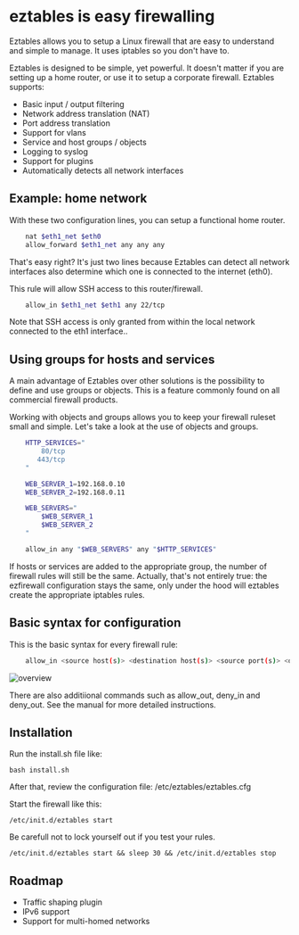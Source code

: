 # eztables is easy firewalling

Eztables allows you to setup a Linux firewall that are easy to understand and simple to manage. It uses iptables so you don't have to.

Eztables is designed to be simple, yet powerful. It doesn't matter if you are setting up a home router, or use it to setup a corporate firewall. Eztables supports:

* Basic input / output filtering
* Network address translation (NAT)
* Port address translation 
* Support for vlans
* Service and host groups / objects
* Logging to syslog
* Support for plugins
* Automatically detects all network interfaces

## Example: home network 

With these two configuration lines, you can setup a functional home router. 

```sh
    nat $eth1_net $eth0
    allow_forward $eth1_net any any any
```

That's easy right? It's just two lines because Eztables can detect all network interfaces also determine which one is connected to the internet (eth0).

This rule will allow SSH access to this router/firewall.

```sh
    allow_in $eth1_net $eth1 any 22/tcp
```

Note that SSH access is only granted from within the local network connected to the eth1 interface..

## Using groups for hosts and services

A main advantage of Eztables over other solutions is the possibility to define and use groups or objects. This is a feature commonly found
on all commercial firewall products. 

Working with objects and groups allows you to keep your firewall ruleset small and simple. Let's take a look at the use of objects and groups.

```sh
    HTTP_SERVICES="
        80/tcp
       443/tcp
    "

    WEB_SERVER_1=192.168.0.10
    WEB_SERVER_2=192.168.0.11

    WEB_SERVERS="
        $WEB_SERVER_1
        $WEB_SERVER_2
    "

    allow_in any "$WEB_SERVERS" any "$HTTP_SERVICES"
```

If hosts or services are added to the appropriate group, the number of firewall rules will still be the same. Actually, that's not entirely
true: the ezfirewall configuration stays the same, only under the hood will eztables create the appropriate iptables rules.

## Basic syntax for configuration 

This is the basic syntax for every firewall rule:

```sh
    allow_in <source host(s)> <destination host(s)> <source port(s)> <destination port(s)>
```

![overview](http://louwrentius.com/static/images/eztables-rules.png)

There are also additiional commands such as allow_out, deny_in and deny_out. See the manual for more detailed instructions.

## Installation

Run the install.sh file like:

    bash install.sh

After that, review the configuration file: /etc/eztables/eztables.cfg

Start the firewall like this:

    /etc/init.d/eztables start

Be carefull not to lock yourself out if you test your rules.

    /etc/init.d/eztables start && sleep 30 && /etc/init.d/eztables stop

## Roadmap

- Traffic shaping plugin
- IPv6 support
- Support for multi-homed networks
